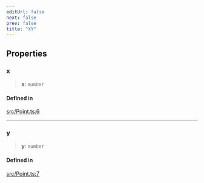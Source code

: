 ```yaml
---
editUrl: false
next: false
prev: false
title: "XY"
---
```


## Properties

### x

> **x**: `number`

#### Defined in

[src/Point.ts:6](https://github.com/fabricjs/fabric.js/blob/c093e29e73123dafcfa091ff4d5e04e690bb796e/src/Point.ts#L6)

***

### y

> **y**: `number`

#### Defined in

[src/Point.ts:7](https://github.com/fabricjs/fabric.js/blob/c093e29e73123dafcfa091ff4d5e04e690bb796e/src/Point.ts#L7)
